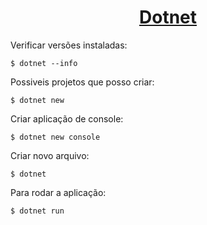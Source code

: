 <h1 align="center"><a href="https://docs.microsoft.com/pt-br/dotnet/core/tutorials/with-visual-studio-code">Dotnet</a></h1>

Verificar versões instaladas:

    $ dotnet --info 
Possiveis projetos que posso criar:

    $ dotnet new
Criar aplicação de console:

    $ dotnet new console
Criar novo arquivo:

    $ dotnet
Para rodar a aplicação:

    $ dotnet run

<!-- https://github.com/LeticiaGenadeze/Interpretador-GB/tree/master/Fonte -->